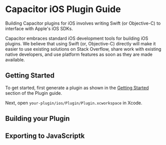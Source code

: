 # Capacitor iOS Plugin Guide

Building Capacitor plugins for iOS involves writing Swift (or Objective-C) to interface with Apple's iOS SDKs.

Capacitor embraces standard iOS development tools for building iOS plugins. We believe that using Swift (or, Objective-C) directly will make it easier to use existing solutions on Stack Overflow, share work with existing native developers, and use platform features as soon as they are made available.

## Getting Started

To get started, first generate a plugin as shown in the [Getting Started](./#getting-started) section of the Plugin guide.

Next, open `your-plugin/ios/Plugin/Plugin.xcworkspace` in Xcode.

## Building your Plugin



## Exporting to JavaScriptk
